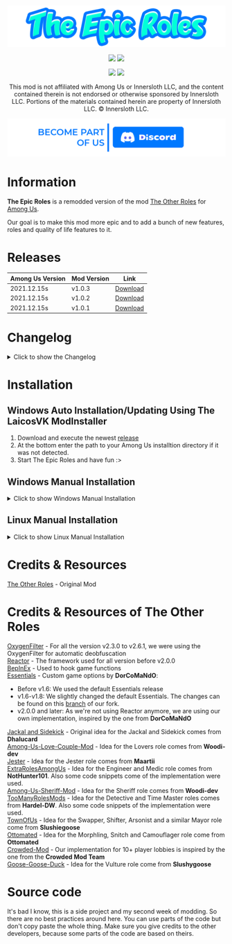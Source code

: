 ![eisbison banner](./Images/TOR_logo.png)
<p align="center">
  <a href="https://github.com/LaicosVK/TheEpicRoles/releases/"><img src="https://badgen.net/github/release/laicosvk/theepicroles"></a> <!--Releases-->
  <a href="https://github.com/LaicosVK/TheEpicRoles/releases/"><img src="https://badgen.net/github/assets-dl/laicosvk/theepicroles"></a> <!--Downloads-->
</p>
  
<p align="center">
  <a href="https://github.com/LaicosVK/TheEpicRoles/releases/"><img src="https://badgen.net//github/releases/laicosvk/theepicroles"></a> <!--Releases-->
  <a href="https://github.com/LaicosVK/TheEpicRoles/stargazers"><img src="https://badgen.net/github/stars/laicosvk/theepicroles"></a> <!--Stars-->
</p>


<p align="center">
This mod is not affiliated with Among Us or Innersloth LLC, and the content contained therein is not endorsed or otherwise sponsored by Innersloth LLC. Portions of the materials contained herein are property of Innersloth LLC. © Innersloth LLC.</p>

[![Discord](./Images/TOR_server.png)](https://discord.gg/WjegsxEuAD)

# Information
**The Epic Roles** is a remodded version of the mod [The Other Roles](https://github.com/Eisbison/TheOtherRoles) for [Among Us](https://store.steampowered.com/app/945360/Among_Us).

Our goal is to make this mod more epic and to add a bunch of new features, roles and quality of life features to it.

# Releases
| Among Us Version| Mod Version | Link |
|----------|-------------|-----------------|
| 2021.12.15s| v1.0.3| [Download](https://github.com/LaicosVK/TheEpicRoles/releases/download/v1.0.3/TheEpicRoles.zip)
| 2021.12.15s| v1.0.2| [Download](https://github.com/LaicosVK/TheEpicRoles/releases/download/v1.0.2/TheEpicRoles.zip)
| 2021.12.15s| v1.0.1| [Download](https://github.com/LaicosVK/TheEpicRoles/releases/download/v1.0.1/TheEpicRoles.zip)

# Changelog
<details>
  <summary>Click to show the Changelog</summary>

<details>
  <summary>3.4.4.3</summary>
  - Targetable buttons can now show your current target (if setting is turned on)<br/>
  - Setting if the second Mayor vote should be shown<br/>
  - Setting to turn off camera shake<br/>
  - Lobbysidebar looks now better<br/>
  - Fixed a bug where games were not finished properly on official servers (special thanks to miniduikboot & 6pak)
</details>
  
<details>
  <summary>3.4.3.2</summary>
  - Phaser Role<br/>
  - Sheriff stops impostor win<br/>
  - Trickster box count option<br/>
  - Lover win count option<br/>
  - Crewmate roles option: Auto<br/>
  - Replaced some texts and graphics<br/>
  - Evil mini guessable option<br/>
  - Shifter passes on his role option<br/>
  - New colors<br/>
  - Jester can be client<br/>
</details>
  
<details>
  <summary>3.4.3.1</summary>
  - First Release
</details>
  
</details>

# Installation
## Windows Auto Installation/Updating Using The LaicosVK ModInstaller
1. Download and execute the newest [release](https://github.com/LaicosVK/AULVKM/releases/latest)
2. At the bottom enter the path to your Among Us installtion directory if it was not detected.
3. Start The Epic Roles and have fun :>

## Windows Manual Installation
<details>
  <summary>Click to show Windows Manual Installation</summary>  
  
1. Download and unzip the newest [release](https://github.com/LaicosVK/TheEpicRoles/releases/latest)
2. Find the folder of your game, for Steam players you can right click in Steam, on the game, a menu will appear proposing you to go to the folders.
3. Make a copy of your game, it's not obligatory but advised, put it where you want.
4. Drag or extract the files from the zip into your game, at the `.exe` level.
5. Run the game (the first launch might take a while)
</details>

## Linux Manual Installation
<details>
  <summary>Click to show Linux Manual Installation</summary>  
  
1. Install Among Us via Steam
2. Download newest [release](https://github.com/LaicosVK/TheEpicRoles/releases/latest) and extract it to ~/.steam/steam/steamapps/common/Among Us
3. Enable `winhttp.dll` via the proton winecfg (https://docs.bepinex.dev/articles/advanced/steam_interop.html#open-winecfg-for-the-target-game)
4. Launch the game via Steam
</details>
  
# Credits & Resources
[The Other Roles](https://github.com/Eisbison/TheOtherRoles) - Original Mod

# Credits & Resources of The Other Roles
[OxygenFilter](https://github.com/NuclearPowered/Reactor.OxygenFilter) - For all the version v2.3.0 to v2.6.1, we were using the OxygenFilter for automatic deobfuscation\
[Reactor](https://github.com/NuclearPowered/Reactor) - The framework used for all version before v2.0.0\
[BepInEx](https://github.com/BepInEx) - Used to hook game functions\
[Essentials](https://github.com/DorCoMaNdO/Reactor-Essentials) - Custom game options by **DorCoMaNdO**:
- Before v1.6: We used the default Essentials release
- v1.6-v1.8: We slightly changed the default Essentials. The changes can be found on this [branch](https://github.com/Eisbison/Reactor-Essentials/tree/feature/TheOtherRoles-Adaption) of our fork.
- v2.0.0 and later: As we're not using Reactor anymore, we are using our own implementation, inspired by the one from **DorCoMaNdO**

[Jackal and Sidekick](https://www.twitch.tv/dhalucard) - Original idea for the Jackal and Sidekick comes from **Dhalucard**\
[Among-Us-Love-Couple-Mod](https://github.com/Woodi-dev/Among-Us-Love-Couple-Mod) - Idea for the Lovers role comes from **Woodi-dev**\
[Jester](https://github.com/Maartii/Jester) - Idea for the Jester role comes from **Maartii**\
[ExtraRolesAmongUs](https://github.com/NotHunter101/ExtraRolesAmongUs) - Idea for the Engineer and Medic role comes from **NotHunter101**. Also some code snippets come of the implementation were used.\
[Among-Us-Sheriff-Mod](https://github.com/Woodi-dev/Among-Us-Sheriff-Mod) - Idea for the Sheriff role comes from **Woodi-dev**\
[TooManyRolesMods](https://github.com/Hardel-DW/TooManyRolesMods) - Idea for the Detective and Time Master roles comes from **Hardel-DW**. Also some code snippets of the implementation were used.\
[TownOfUs](https://github.com/slushiegoose/Town-Of-Us) - Idea for the Swapper, Shifter, Arsonist and a similar Mayor role come from **Slushiegoose**\
[Ottomated](https://twitter.com/ottomated_) - Idea for the Morphling, Snitch and Camouflager role come from **Ottomated**\
[Crowded-Mod](https://github.com/CrowdedMods/CrowdedMod) - Our implementation for 10+ player lobbies is inspired by the one from the **Crowded Mod Team**\
[Goose-Goose-Duck](https://store.steampowered.com/app/1568590/Goose_Goose_Duck) - Idea for the Vulture role come from **Slushygoose**

# Source code
It's bad I know, this is a side project and my second week of modding. So there are no best practices around here.
You can use parts of the code but don't copy paste the whole thing. Make sure you give credits to the other developers, because some parts of the code are based on theirs.
